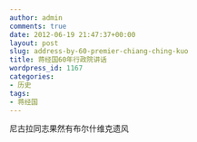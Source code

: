 ```yaml
---
author: admin
comments: true
date: 2012-06-19 21:47:37+00:00
layout: post
slug: address-by-60-premier-chiang-ching-kuo
title: 蒋经国60年行政院讲话
wordpress_id: 1167
categories:
- 历史
tags:
- 蒋经国
---
```


尼古拉同志果然有布尔什维克遗风
<!-- more -->

